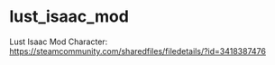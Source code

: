 # lust_isaac_mod
Lust Isaac Mod Character: https://steamcommunity.com/sharedfiles/filedetails/?id=3418387476
